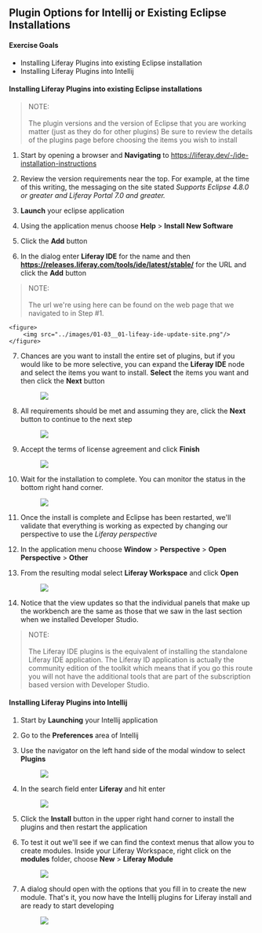 ## Plugin Options for Intellij or Existing Eclipse Installations

<div class="ahead">

#### Exercise Goals

- Installing Liferay Plugins into existing Eclipse installation
- Installing Liferay Plugins into Intellij

</div>

#### Installing Liferay Plugins into existing Eclipse installations

> NOTE: <br/><br/>
> The plugin versions and the version of Eclipse that you are working matter (just as they do for other plugins)
Be sure to review the details of the plugins page before choosing the items you wish to install

1. Start by opening a browser and **Navigating** to https://liferay.dev/-/ide-installation-instructions

2. Review the version requirements near the top. For example, at the time of this writing, the messaging on the
site stated *Supports Eclipse 4.8.0 or greater and Liferay Portal 7.0 and greater.* 

3. **Launch** your eclipse application

4. Using the application menus choose **Help** > **Install New Software**

5. Click the **Add** button

6. In the dialog enter **Liferay IDE** for the name and then **https://releases.liferay.com/tools/ide/latest/stable/**
 for the URL and click the **Add** button
 
 > NOTE: <br/><br/>
 > The url we're using here can be found on the web page that we navigated to in Step #1.

    <figure>
        <img src="../images/01-03__01-lifeay-ide-update-site.png"/>
    </figure>

7. Chances are you want to install the entire set of plugins, but if you would like to be more selective, you can
expand the **Liferay IDE** node and select the items you want to install. **Select** the items you want and then 
click the **Next** button

    <figure>
        <img src="../images/01-03__02-lifeay-ide-install-options.png"/>
    </figure>

8. All requirements should be met and assuming they are, click the **Next** button to continue to the next step

    <figure>
        <img src="../images/01-03__03-lifeay-ide-install-requirements.png"/>
    </figure>
    
9. Accept the terms of license agreement and click **Finish**

    <figure>
        <img src="../images/01-03__04-lifeay-ide-terms-of-use.png"/>
    </figure>

10. Wait for the installation to complete. You can monitor the status in the bottom right hand corner.

     <figure>
         <img src="../images/01-03__05-lifeay-ide-install-progress.png"/>
     </figure>


11. Once the install is complete and Eclipse has been restarted, we'll validate that everything is working as
  expected by changing our perspective to use the *Liferay perspective*
 
12. In the application menu choose **Window** > **Perspective** > **Open Perspective** > **Other**

13. From the resulting modal select **Liferay Workspace** and click **Open**

     <figure>
         <img src="../images/01-03__06-lifeay-ide-install-perspectives.png"/>
     </figure>

14. Notice that the view updates so that the individual panels that make up the workbench are the same as 
those that we saw in the last section when we installed Developer Studio.

> NOTE: <br/><br/>
> The Liferay IDE plugins is the equivalent of installing the standalone Liferay IDE application. The Liferay
ID application is actually the community edition of the toolkit which means that if you go this route you 
will not have the additional tools that are part of the subscription based version with Developer Studio.



#### Installing Liferay Plugins into Intellij


1. Start by **Launching** your Intellij application

2. Go to the **Preferences** area of Intellij

3. Use the navigator on the left hand side of the modal window to select **Plugins**

    <figure>
         <img src="../images/01-03__07-intellij-plugins.png"/>
    </figure>

4. In the search field enter **Liferay** and hit enter

    <figure>
         <img src="../images/01-03__08-intellij-liferay-plugins.png"/>
    </figure>

5. Click the **Install** button in the upper right hand corner to install the plugins and then restart the application

6. To test it out we'll see if we can find the context menus that allow you to create modules. Inside your 
Liferay Workspace, right click on the **modules** folder, choose **New** > **Liferay Module**

    <figure>
         <img src="../images/01-03__09-intellij-context-menu.png"/>
    </figure>


7. A dialog should open with the options that you fill in to create the new module. That's it, you now have the 
Intellij plugins for Liferay install and are ready to start developing

    <figure>
         <img src="../images/01-03__08-intellij-liferay-wizard.png"/>
    </figure>


<div class="page"></div>

